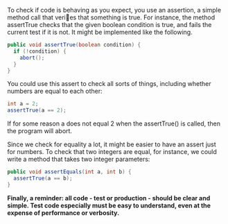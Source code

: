 To check if code is behaving as you expect, you use an assertion, a simple method call that veries that something is true. For instance, the method assertTrue checks that the given boolean condition is true, and fails the current test if it is not. It might be implemented like the following.

```java
public void assertTrue(boolean condition) {
  if (!condition) { 
    abort();
  }
}
```

You could use this assert to check all sorts of things, including whether numbers are equal to each other:

```java
int a = 2;
assertTrue(a == 2);
```

If for some reason a does not equal 2 when the assertTrue() is called, then the program will abort.

Since we check for equality a lot, it might be easier to have an assert just for numbers. To check that two integers are equal, for instance, we could write a method that takes two integer parameters:

```java
public void assertEquals(int a, int b) {
  assertTrue(a == b);
}
```

__Finally, a reminder: all code - test or production - should be clear and simple. Test code especially must be easy to understand, even at the expense of performance or verbosity.__


